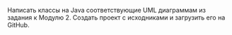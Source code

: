Написать классы на Java соответствующие UML диаграммам из задания к Модулю 2.
Создать проект с исходниками и загрузить его на GitHub.